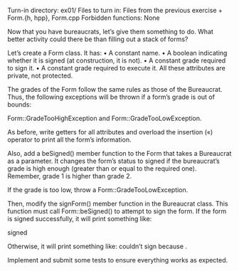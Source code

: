 Turn-in directory: ex01/
Files to turn in: Files from the previous exercise + Form.{h, hpp}, Form.cpp
Forbidden functions: None

Now that you have bureaucrats, let’s give them something to do. What better activity could there be than filling out a stack of forms?

Let’s create a Form class. It has:
• A constant name.
• A boolean indicating whether it is signed (at construction, it is not).
• A constant grade required to sign it.
• A constant grade required to execute it.
All these attributes are private, not protected.

The grades of the Form follow the same rules as those of the Bureaucrat. Thus, the following exceptions will be thrown if a form’s grade is out of bounds:

Form::GradeTooHighException and Form::GradeTooLowException.

As before, write getters for all attributes and overload the insertion («) operator to print all the form’s information.

Also, add a beSigned() member function to the Form that takes a Bureaucrat as a parameter. It changes the form’s status to signed if the bureaucrat’s grade is high enough (greater than or equal to the required one). Remember, grade 1 is higher than grade 2.

If the grade is too low, throw a Form::GradeTooLowException.

Then, modify the signForm() member function in the Bureaucrat class. This function must call Form::beSigned() to attempt to sign the form. If the form is signed successfully, it will print something like:

<bureaucrat> signed <form>

Otherwise, it will print something like:
<bureaucrat> couldn’t sign <form> because <reason>.

Implement and submit some tests to ensure everything works as expected.